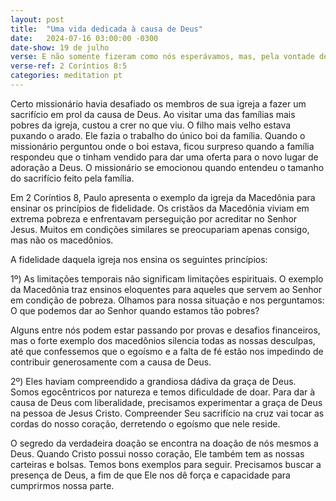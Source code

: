 ```yaml
---
layout: post
title:  "Uma vida dedicada à causa de Deus"
date:   2024-07-16 03:00:00 -0300
date-show: 19 de julho
verse: E não somente fizeram como nós esperávamos, mas, pela vontade de Deus, deram a si mesmos, primeiro ao Senhor, depois a nós.
verse-ref: 2 Coríntios 8:5
categories: meditation pt
---
```


Certo missionário havia desafiado os membros de sua igreja a fazer um sacrifício em prol da causa de Deus. Ao visitar uma das famílias mais pobres da igreja, custou a crer no que viu. O filho mais velho estava puxando o arado. Ele fazia o trabalho do único boi da família. Quando o missionário perguntou onde o boi estava, ficou surpreso quando a família respondeu que o tinham vendido para dar uma oferta para o novo lugar de adoração a Deus. O missionário se emocionou quando entendeu o tamanho do sacrifício feito pela família.

Em 2 Coríntios 8, Paulo apresenta o exemplo da igreja da Macedônia para ensinar os princípios de fidelidade. Os cristãos da Macedônia viviam em extrema pobreza e enfrentavam perseguição por acreditar no Senhor Jesus. Muitos em condições similares se preocupariam apenas consigo, mas não os macedônios.

A fidelidade daquela igreja nos ensina os seguintes princípios:

1º) As limitações temporais não significam limitações espirituais. O exemplo da Macedônia traz ensinos eloquentes para aqueles que servem ao Senhor em condição de pobreza. Olhamos para nossa situação e nos perguntamos: O que podemos dar ao Senhor quando estamos tão pobres?

Alguns entre nós podem estar passando por provas e desafios financeiros, mas o forte exemplo dos macedônios silencia todas as nossas desculpas, até que confessemos que o egoísmo e a falta de fé estão nos impedindo de contribuir generosamente com a causa de Deus.

2º) Eles haviam compreendido a grandiosa dádiva da graça de Deus. Somos egocêntricos por natureza e temos dificuldade de doar. Para dar à causa de Deus com liberalidade, precisamos experimentar a graça de Deus na pessoa de Jesus Cristo. Compreender Seu sacrifício na cruz vai tocar as cordas do nosso coração, derretendo o egoísmo que nele reside.

O segredo da verdadeira doação se encontra na doação de nós mesmos a Deus. Quando Cristo possui nosso coração, Ele também tem as nossas carteiras e bolsas. Temos bons exemplos para seguir. Precisamos buscar a presença de Deus, a fim de que Ele nos dê força e capacidade para cumprirmos nossa parte.
